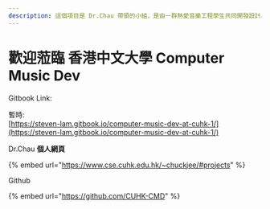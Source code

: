 ```yaml
---
description: 這個項目是 Dr.Chau 帶領的小組，是由一群熱愛音樂工程學生共同開發設計。此項目得到香港中文大學資助、新亞書院Reaching Out Award。
---
```


# 歡迎蒞臨 香港中文大學 Computer Music Dev

Gitbook Link:

暫時:\
[https://steven-lam.gitbook.io/computer-music-dev-at-cuhk-1/](https://steven-lam.gitbook.io/computer-music-dev-at-cuhk-1/)

Dr.Chau **個人網頁**

{% embed url="https://www.cse.cuhk.edu.hk/~chuckjee/#projects" %}

Github&#x20;

{% embed url="https://github.com/CUHK-CMD" %}

